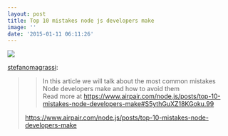 ```yaml
---
layout: post
title: Top 10 mistakes node js developers make
image: ''
date: '2015-01-11 06:11:26'
---
```



![](https://vardan-pro.s3.amazonaws.com/2016/Aug/tumblr_ngbhldn1Rl1sdwydpo1_1280-1470634305818.png)
<br/><p><a class="tumblr_blog" href="http://stefanomagrassi.tumblr.com/post/104756475032/top-10-mistakes-node-js-developers-make">stefanomagrassi</a>:</p>
<blockquote>
<blockquote>
<p><span>In this article we will talk about the most common mistakes Node developers make and how to avoid them</span><span><br/>Read more at <a href="https://www.airpair.com/node.js/posts/top-10-mistakes-node-developers-make#S5ythGuXZ18KGoku.99">https://www.airpair.com/node.js/posts/top-10-mistakes-node-developers-make#S5ythGuXZ18KGoku.99</a></span></p>
</blockquote>
<p><a href="https://www.airpair.com/node.js/posts/top-10-mistakes-node-developers-make">https://www.airpair.com/node.js/posts/top-10-mistakes-node-developers-make</a></p>
</blockquote>

